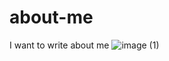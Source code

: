 # about-me
I want to write about me
![image (1)](https://user-images.githubusercontent.com/79835740/126129566-4aec62d0-28d8-491f-b06a-da27e0b7265e.png)
